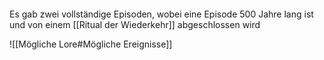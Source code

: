 ```calendarium
```
Es gab zwei vollständige Episoden, wobei eine Episode 500 Jahre lang ist und von einem [[Ritual der Wiederkehr]] abgeschlossen wird

![[Mögliche Lore#Mögliche Ereignisse]]